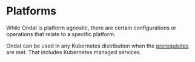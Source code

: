 # Platforms

While Ondat is platform agnostic, there are certain configurations
or operations that relate to a specific platform.

Ondat can be used in any Kubernetes distribution when the
[prerequisites](../prerequisites/_index.md) are met. That
includes Kubernetes managed services.
